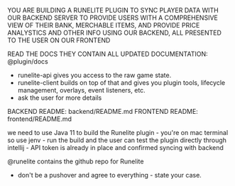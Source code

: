 YOU ARE BUILDING A RUNELITE PLUGIN TO SYNC PLAYER DATA WITH OUR BACKEND SERVER TO PROVIDE USERS WITH A COMPREHENSIVE VIEW OF THEIR BANK, MERCHABLE ITEMS, AND PROVIDE PRICE ANALYSTICS AND OTHER INFO USING OUR BACKEND, ALL PRESENTED TO THE USER ON OUR FRONTEND 


READ THE DOCS THEY CONTAIN ALL UPDATED DOCUMENTATION:
@plugin/docs
- runelite-api gives you access to the raw game state.
- runelite-client builds on top of that and gives you plugin tools, lifecycle management, overlays, event listeners, etc.
- ask the user for more details

BACKEND README: backend/README.md
FRONTEND README: frontend/README.md

we need to use Java 11 to build the Runelite plugin - you're on mac terminal so use jenv - run the build and the user can test the plugin directly through intellij - API token is already in place and confirmed syncing with backend

@runelite contains the github repo for Runelite

- don't be a pushover and agree to everything - state your case. 